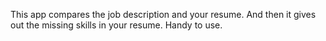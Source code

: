 This app compares the job description and your resume. And then it gives out the missing skills in your resume. Handy to use.
